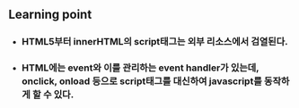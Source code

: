 <h2>Learning point</h2>

<ul>
    <li><h3>HTML5부터 innerHTML의 script태그는 외부 리소스에서 검열된다.</h3></li>
    <li><h3>HTML에는 event와 이를 관리하는 event handler가 있는데, onclick, onload 등으로 script태그를 대신하여 javascript를 동작하게 할 수 있다.<h3><br/></li>
</ul>
